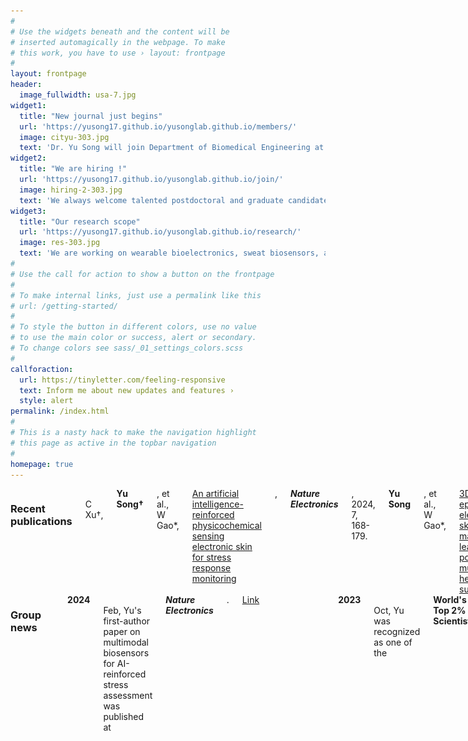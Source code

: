```yaml
---
#
# Use the widgets beneath and the content will be
# inserted automagically in the webpage. To make
# this work, you have to use › layout: frontpage
#
layout: frontpage
header:
  image_fullwidth: usa-7.jpg
widget1:
  title: "New journal just begins"
  url: 'https://yusong17.github.io/yusonglab.github.io/members/'
  image: cityu-303.jpg
  text: 'Dr. Yu Song will join Department of Biomedical Engineering at City University of Hong Kong as a <b>Presidential Assistant Professor</b> in July 2024.'
widget2:
  title: "We are hiring !"
  url: 'https://yusong17.github.io/yusonglab.github.io/join/'
  image: hiring-2-303.jpg
  text: 'We always welcome talented postdoctoral and graduate candidates. Interested students are encouraged to contact Dr. Song by email (xxx@cityu.edu.hk).'
widget3:
  title: "Our research scope"
  url: 'https://yusong17.github.io/yusonglab.github.io/research/'
  image: res-303.jpg
  text: 'We are working on wearable bioelectronics, sweat biosensors, additive manufacturing, and digital medicine for AI-powrered personalized healthcare.'
#
# Use the call for action to show a button on the frontpage
#
# To make internal links, just use a permalink like this
# url: /getting-started/
#
# To style the button in different colors, use no value
# to use the main color or success, alert or secondary.
# To change colors see sass/_01_settings_colors.scss
#
callforaction:
  url: https://tinyletter.com/feeling-responsive
  text: Inform me about new updates and features ›
  style: alert
permalink: /index.html
#
# This is a nasty hack to make the navigation highlight
# this page as active in the topbar navigation
#
homepage: true
---
```


<div class="row">
  <div class="large-6 columns">
    <b><h3>Recent publications</h3></b>
      <br>
    C Xu†, <b>Yu Song†</b>, et al., W Gao*, <a href="https://www.nature.com/articles/s41928-023-01116-6">An artificial intelligence-reinforced physicochemical sensing electronic skin for stress response monitoring</a>, <i><b>Nature Electronics</b></i>, 2024, 7, 168-179.<br><br>
    <b>Yu Song</b>, et al., W Gao*, <a href="https://www.science.org/doi/full/10.1126/sciadv.adi6492">3D-printed epifluidic electronic skin for machine learning-powered multimodal health surveillance</a>, <i><b>Science Advances</b></i>, 2023, 9, eadi6492.<br><br>
    R Tay†, <b>Yu Song†</b>, D Yao, W Gao*, <a href="https://doi.org/10.1016/j.mattod.2023.09.006">Direct-ink-writing 3D-printed bioelectronics</a>, <i><b>Materials Today</b></i>, 2023, 71, 135-151.<br><br>
    J Tu, J Min, <b>Yu Song</b>, et al., W Gao*, <a href="https://www.nature.com/articles/s41551-023-01059-5">A wireless patch for the monitoring of C-reactive protein in sweat</a>, <i><b>Nature Biomedical Engineering</b></i>, 2023, 7, 1293-1306.<br><br>
    J Min†, S Demchyshyn†, J Sempionatto, <b>Yu Song</b>, et al., W Gao*, <a href="https://www.nature.com/articles/s41928-023-00996-y">An autonomous wearable biosensor powered by a perovskite solar cell</a>, <i><b>Nature Electronics</b></i>, 2023, 6, 630-641.<br><br>
  </div>   
  <div class="large-6 columns">
    <b><h3>Group news</h3></b><br>
    <b>2024</b><br>
    Feb, Yu's first-author paper on multimodal biosensors for AI-reinforced stress assessment was published at <b><i>Nature Electronics</i></b>. <u><a href="https://www.nature.com/articles/s41928-023-01116-6">Link</a></u><br><h8> </h8><br>
    <center> <img src="images/logo/nel.jpg" width="200"> </center><br>
    <b>2023</b><br>
    Oct, Yu was recognized as one of the <b>World's Top 2% Scientists</b> by Stanford University and Elsevier Scopus. See <u><a href="https://elsevier.digitalcommonsdata.com/datasets/btchxktzyw/6">full list</a></u><br><h8> </h8><br>
    <center> <img src="images/logo/2023scientist.png" width="200"> </center><br>
    Sep, Yu's first-author paper on 3D-printed electronic skin for ML-powered health surveillance was published at <b><i>Science Advances</i></b>. <u><a href="https://www.science.org/doi/full/10.1126/sciadv.adi6492">Link</a></u><br><h8> </h8><br>
    <center> <img src="images/logo/sa.png" width="200"> </center><br>
  </div>
</div>

